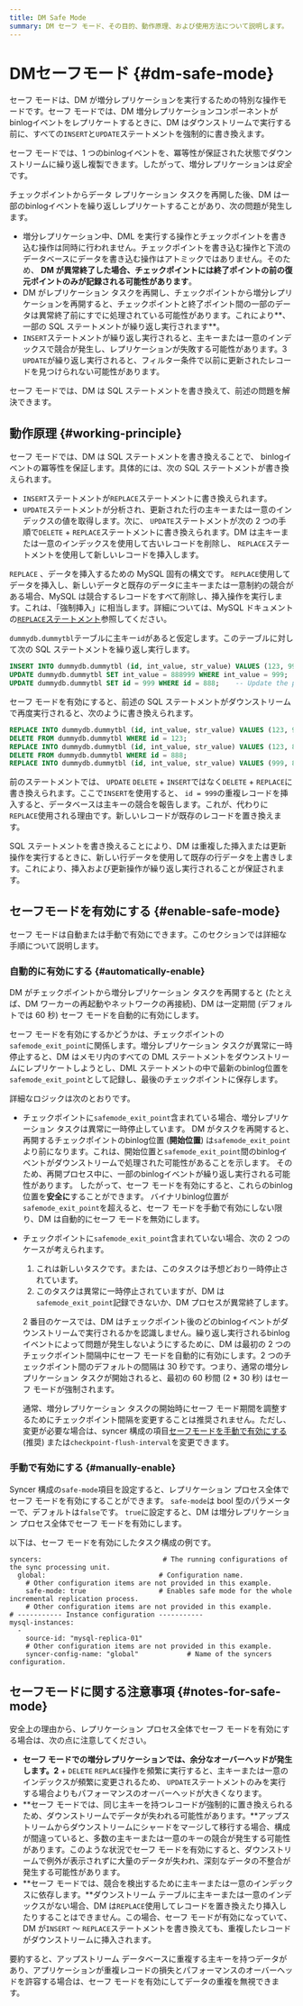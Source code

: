 ```yaml
---
title: DM Safe Mode
summary: DM セーフ モード、その目的、動作原理、および使用方法について説明します。
---
```


# DMセーフモード {#dm-safe-mode}

セーフ モードは、DM が増分レプリケーションを実行するための特別な操作モードです。セーフ モードでは、DM 増分レプリケーションコンポーネントがbinlogイベントをレプリケートするときに、DM はダウンストリームで実行する前に、すべての`INSERT`と`UPDATE`ステートメントを強制的に書き換えます。

セーフ モードでは、1 つのbinlogイベントを、冪等性が保証された状態でダウンストリームに繰り返し複製できます。したがって、増分レプリケーションは*安全*です。

チェックポイントからデータ レプリケーション タスクを再開した後、DM は一部のbinlogイベントを繰り返しレプリケートすることがあり、次の問題が発生します。

-   増分レプリケーション中、DML を実行する操作とチェックポイントを書き込む操作は同時に行われません。チェックポイントを書き込む操作と下流のデータベースにデータを書き込む操作はアトミックではありません。そのため、 **DM が異常終了した場合、チェックポイントには終了ポイントの前の復元ポイントのみが記録される可能性があります**。
-   DM がレプリケーション タスクを再開し、チェックポイントから増分レプリケーションを再開すると、チェックポイントと終了ポイント間の一部のデータは異常終了前にすでに処理されている可能性があります。これにより**、一部の SQL ステートメントが繰り返し実行されます**。
-   `INSERT`ステートメントが繰り返し実行されると、主キーまたは一意のインデックスで競合が発生し、レプリケーションが失敗する可能性があります。3 `UPDATE`が繰り返し実行されると、フィルター条件で以前に更新されたレコードを見つけられない可能性があります。

セーフ モードでは、DM は SQL ステートメントを書き換えて、前述の問題を解決できます。

## 動作原理 {#working-principle}

セーフ モードでは、DM は SQL ステートメントを書き換えることで、 binlogイベントの冪等性を保証します。具体的には、次の SQL ステートメントが書き換えられます。

-   `INSERT`ステートメントが`REPLACE`ステートメントに書き換えられます。
-   `UPDATE`ステートメントが分析され、更新された行の主キーまたは一意のインデックスの値を取得します。次に、 `UPDATE`ステートメントが次の 2 つの手順で`DELETE` + `REPLACE`ステートメントに書き換えられます。DM は主キーまたは一意のインデックスを使用して古いレコードを削除し、 `REPLACE`ステートメントを使用して新しいレコードを挿入します。

`REPLACE` 、データを挿入するための MySQL 固有の構文です。 `REPLACE`使用してデータを挿入し、新しいデータと既存のデータに主キーまたは一意制約の競合がある場合、MySQL は競合するレコードをすべて削除し、挿入操作を実行します。これは、「強制挿入」に相当します。詳細については、MySQL ドキュメントの[`REPLACE`ステートメント](https://dev.mysql.com/doc/refman/8.0/en/replace.html)参照してください。

`dummydb.dummytbl`テーブルに主キー`id`があると仮定します。このテーブルに対して次の SQL ステートメントを繰り返し実行します。

```sql
INSERT INTO dummydb.dummytbl (id, int_value, str_value) VALUES (123, 999, 'abc');
UPDATE dummydb.dummytbl SET int_value = 888999 WHERE int_value = 999;   -- Suppose there is no other record with int_value = 999
UPDATE dummydb.dummytbl SET id = 999 WHERE id = 888;    -- Update the primary key
```

セーフ モードを有効にすると、前述の SQL ステートメントがダウンストリームで再度実行されると、次のように書き換えられます。

```sql
REPLACE INTO dummydb.dummytbl (id, int_value, str_value) VALUES (123, 999, 'abc');
DELETE FROM dummydb.dummytbl WHERE id = 123;
REPLACE INTO dummydb.dummytbl (id, int_value, str_value) VALUES (123, 888999, 'abc');
DELETE FROM dummydb.dummytbl WHERE id = 888;
REPLACE INTO dummydb.dummytbl (id, int_value, str_value) VALUES (999, 888888, 'abc888');
```

前のステートメントでは、 `UPDATE` `DELETE` + `INSERT`ではなく`DELETE` + `REPLACE`に書き換えられます。ここで`INSERT`を使用すると、 `id = 999`の重複レコードを挿入すると、データベースは主キーの競合を報告します。これが、代わりに`REPLACE`使用される理由です。新しいレコードが既存のレコードを置き換えます。

SQL ステートメントを書き換えることにより、DM は重複した挿入または更新操作を実行するときに、新しい行データを使用して既存の行データを上書きします。これにより、挿入および更新操作が繰り返し実行されることが保証されます。

## セーフモードを有効にする {#enable-safe-mode}

セーフ モードは自動または手動で有効にできます。このセクションでは詳細な手順について説明します。

### 自動的に有効にする {#automatically-enable}

DM がチェックポイントから増分レプリケーション タスクを再開すると (たとえば、DM ワーカーの再起動やネットワークの再接続)、DM は一定期間 (デフォルトでは 60 秒) セーフ モードを自動的に有効にします。

セーフ モードを有効にするかどうかは、チェックポイントの`safemode_exit_point`に関係します。増分レプリケーション タスクが異常に一時停止すると、DM はメモリ内のすべての DML ステートメントをダウンストリームにレプリケートしようとし、DML ステートメントの中で最新のbinlog位置を`safemode_exit_point`として記録し、最後のチェックポイントに保存します。

詳細なロジックは次のとおりです。

-   チェックポイントに`safemode_exit_point`含まれている場合、増分レプリケーション タスクは異常に一時停止しています。 DM がタスクを再開すると、再開するチェックポイントのbinlog位置 (**開始位置**) は`safemode_exit_point`より前になります。これは、開始位置と`safemode_exit_point`間のbinlogイベントがダウンストリームで処理された可能性があることを示します。 そのため、再開プロセス中に、一部のbinlogイベントが繰り返し実行される可能性があります。 したがって、セーフ モードを有効にすると、これらのbinlog位置を**安全に**することができます。 バイナリbinlog位置が`safemode_exit_point`を超えると、セーフ モードを手動で有効にしない限り、DM は自動的にセーフ モードを無効にします。

-   チェックポイントに`safemode_exit_point`含まれていない場合、次の 2 つのケースが考えられます。

    1.  これは新しいタスクです。または、このタスクは予想どおり一時停止されています。
    2.  このタスクは異常に一時停止されていますが、DM は`safemode_exit_point`記録できないか、DM プロセスが異常終了します。

    2 番目のケースでは、DM はチェックポイント後のどのbinlogイベントがダウンストリームで実行されるかを認識しません。繰り返し実行されるbinlogイベントによって問題が発生しないようにするために、DM は最初の 2 つのチェックポイント間隔中にセーフ モードを自動的に有効にします。2 つのチェックポイント間のデフォルトの間隔は 30 秒です。つまり、通常の増分レプリケーション タスクが開始されると、最初の 60 秒間 (2 * 30 秒) はセーフ モードが強制されます。

    通常、増分レプリケーション タスクの開始時にセーフ モード期間を調整するためにチェックポイント間隔を変更することは推奨されません。ただし、変更が必要な場合は、syncer 構成の項目[セーフモードを手動で有効にする](#manually-enable) (推奨) または`checkpoint-flush-interval`を変更できます。

### 手動で有効にする {#manually-enable}

Syncer 構成の`safe-mode`項目を設定すると、レプリケーション プロセス全体でセーフ モードを有効にすることができます。 `safe-mode`は bool 型のパラメーターで、デフォルトは`false`です。 `true`に設定すると、DM は増分レプリケーション プロセス全体でセーフ モードを有効にします。

以下は、セーフ モードを有効にしたタスク構成の例です。

    syncers:                              # The running configurations of the sync processing unit.
      global:                            # Configuration name.
        # Other configuration items are not provided in this example.
        safe-mode: true                  # Enables safe mode for the whole incremental replication process.
        # Other configuration items are not provided in this example.
    # ----------- Instance configuration -----------
    mysql-instances:
      -
        source-id: "mysql-replica-01"
        # Other configuration items are not provided in this example.
        syncer-config-name: "global"            # Name of the syncers configuration.

## セーフモードに関する注意事項 {#notes-for-safe-mode}

安全上の理由から、レプリケーション プロセス全体でセーフ モードを有効にする場合は、次の点に注意してください。

-   **セーフ モードでの増分レプリケーションでは、余分なオーバーヘッドが発生します。2** + `DELETE` `REPLACE`操作を頻繁に実行すると、主キーまたは一意のインデックスが頻繁に変更されるため、 `UPDATE`ステートメントのみを実行する場合よりもパフォーマンスのオーバーヘッドが大きくなります。
-   **セーフ モードでは、同じ主キーを持つレコードが強制的に置き換えられるため、ダウンストリームでデータが失われる可能性があります。**アップストリームからダウンストリームにシャードをマージして移行する場合、構成が間違っていると、多数の主キーまたは一意のキーの競合が発生する可能性があります。このような状況でセーフ モードを有効にすると、ダウンストリームで例外が表示されずに大量のデータが失われ、深刻なデータの不整合が発生する可能性があります。
-   **セーフ モードでは、競合を検出するために主キーまたは一意のインデックスに依存します。**ダウンストリーム テーブルに主キーまたは一意のインデックスがない場合、DM は`REPLACE`使用してレコードを置き換えたり挿入したりすることはできません。この場合、セーフ モードが有効になっていて、DM が`INSERT` ～ `REPLACE`ステートメントを書き換えても、重複したレコードがダウンストリームに挿入されます。

要約すると、アップストリーム データベースに重複する主キーを持つデータがあり、アプリケーションが重複レコードの損失とパフォーマンスのオーバーヘッドを許容する場合は、セーフ モードを有効にしてデータの重複を無視できます。
